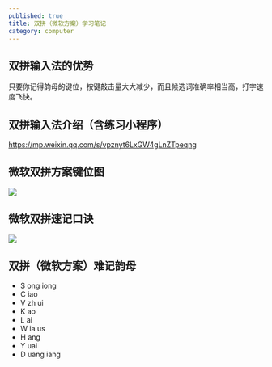 ```yaml
---
published: true
title: 双拼（微软方案）学习笔记
category: computer
---
```


## 双拼输入法的优势
只要你记得韵母的键位，按键敲击量大大减少，而且候选词准确率相当高，打字速度飞快。

## 双拼输入法介绍（含练习小程序）
https://mp.weixin.qq.com/s/vpznyt6LxGW4gLnZTpeqng

## 微软双拼方案键位图

![](https://i.imgur.com/UUYHzgW.png)

## 微软双拼速记口诀

![](https://i.imgur.com/yRGgbzW.jpg)

## 双拼（微软方案）难记韵母

- S ong iong
- C iao 
- V zh ui 
- K ao
- L ai 
- W ia us
- H ang 
- Y uai
- D uang iang
